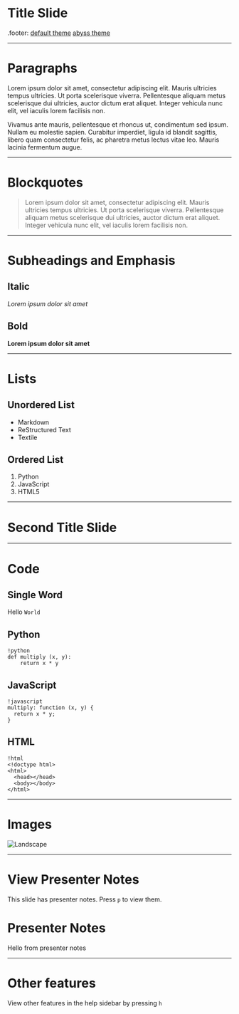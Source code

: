 # Title Slide

.footer: [default theme](.) [abyss theme](abyss.html)

---

# Paragraphs

Lorem ipsum dolor sit amet, consectetur adipiscing elit. Mauris ultricies
tempus ultricies. Ut porta scelerisque viverra. Pellentesque aliquam metus
scelerisque dui ultricies, auctor dictum erat aliquet. Integer vehicula nunc
elit, vel iaculis lorem facilisis non.

Vivamus ante mauris, pellentesque et rhoncus ut, condimentum sed ipsum.
Nullam eu molestie sapien. Curabitur imperdiet, ligula id blandit sagittis,
libero quam consectetur felis, ac pharetra metus lectus vitae leo. Mauris
lacinia fermentum augue.

---

# Blockquotes

> Lorem ipsum dolor sit amet, consectetur adipiscing elit. Mauris ultricies
> tempus ultricies. Ut porta scelerisque viverra. Pellentesque aliquam metus
> scelerisque dui ultricies, auctor dictum erat aliquet. Integer vehicula nunc
> elit, vel iaculis lorem facilisis non.

---

# Subheadings and Emphasis

## Italic

*Lorem ipsum dolor sit amet*

## Bold

**Lorem ipsum dolor sit amet**

---

# Lists

## Unordered List

- Markdown
- ReStructured Text
- Textile

## Ordered List

1. Python
2. JavaScript
3. HTML5

---

# Second Title Slide

---

# Code

## Single Word

Hello `World`

## Python

    !python
    def multiply (x, y):
        return x * y

## JavaScript

    !javascript
    multiply: function (x, y) {
      return x * y;
    }

## HTML

    !html
    <!doctype html>
    <html>
      <head></head>
      <body></body>
    </html>

---

# Images

![Landscape](../_assets/landscape.jpg)

---

# View Presenter Notes

This slide has presenter notes. Press `p` to view them.

# Presenter Notes

Hello from presenter notes

---

# Other features

View other features in the help sidebar by pressing `h`
